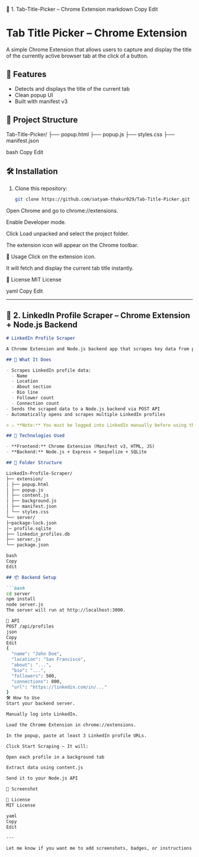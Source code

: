 📌 1. Tab-Title-Picker – Chrome Extension
markdown
Copy
Edit
# Tab Title Picker – Chrome Extension

A simple Chrome Extension that allows users to capture and display the title of the currently active browser tab at the click of a button.

## 🚀 Features

- Detects and displays the title of the current tab
- Clean popup UI
- Built with manifest v3

## 📁 Project Structure

Tab-Title-Picker/
├── popup.html
├── popup.js
├── styles.css
├── manifest.json

bash
Copy
Edit

## 🛠️ Installation

1. Clone this repository:
   ```bash
   git clone https://github.com/satyam-thakur029/Tab-Title-Picker.git
Open Chrome and go to chrome://extensions.

Enable Developer mode.

Click Load unpacked and select the project folder.

The extension icon will appear on the Chrome toolbar.

📸 Usage
Click on the extension icon.

It will fetch and display the current tab title instantly.

📄 License
MIT License

yaml
Copy
Edit

---

## 📌 2. **LinkedIn Profile Scraper – Chrome Extension + Node.js Backend**

```markdown
# LinkedIn Profile Scraper

A Chrome Extension and Node.js backend app that scrapes key data from public LinkedIn profiles and stores it into a database using Sequelize and SQLite.

## 🧠 What It Does

- Scrapes LinkedIn profile data:
  - Name
  - Location
  - About section
  - Bio line
  - Follower count
  - Connection count
- Sends the scraped data to a Node.js backend via POST API
- Automatically opens and scrapes multiple LinkedIn profiles

> ⚠️ **Note:** You must be logged into LinkedIn manually before using the extension.

## 🧩 Technologies Used

- **Frontend:** Chrome Extension (Manifest v3, HTML, JS)
- **Backend:** Node.js + Express + Sequelize + SQLite

## 🧱 Folder Structure

LinkedIn-Profile-Scraper/
├── extension/
│ ├── popup.html
│ ├── popup.js
│ ├── content.js
│ ├── background.js
│ ├── manifest.json
│ └── styles.css
└── server/
├─package-lock.json
│─ profile.sqlite
├── linkedin_profiles.db
├── server.js
└── package.json

bash
Copy
Edit

## 📦 Backend Setup

```bash
cd server
npm install
node server.js
The server will run at http://localhost:3000.

🔌 API
POST /api/profiles
json
Copy
Edit
{
  "name": "John Doe",
  "location": "San Francisco",
  "about": "...",
  "bio": "...",
  "followers": 500,
  "connections": 800,
  "url": "https://linkedin.com/in/..."
}
🛠️ How to Use
Start your backend server.

Manually log into LinkedIn.

Load the Chrome Extension in chrome://extensions.

In the popup, paste at least 3 LinkedIn profile URLs.

Click Start Scraping – It will:

Open each profile in a background tab

Extract data using content.js

Send it to your Node.js API

📸 Screenshot

📄 License
MIT License

yaml
Copy
Edit

---

Let me know if you want me to add screenshots, badges, or instructions for deploying to production.
